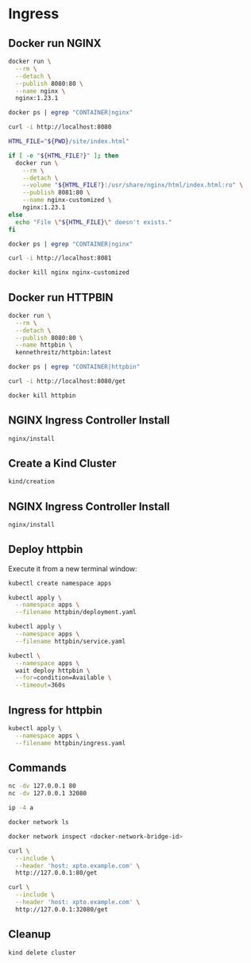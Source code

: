 # Ingress

## Docker run NGINX

```bash
docker run \
  --rm \
  --detach \
  --publish 8080:80 \
  --name nginx \
  nginx:1.23.1

docker ps | egrep "CONTAINER|nginx"

curl -i http://localhost:8080

HTML_FILE="${PWD}/site/index.html"

if [ -e "${HTML_FILE?}" ]; then
  docker run \
    --rm \
    --detach \
    --volume "${HTML_FILE?}:/usr/share/nginx/html/index.html:ro" \
    --publish 8081:80 \
    --name nginx-customized \
    nginx:1.23.1
else
  echo "File \"${HTML_FILE}\" doesn't exists."
fi

docker ps | egrep "CONTAINER|nginx"

curl -i http://localhost:8081

docker kill nginx nginx-customized
```

## Docker run HTTPBIN

```bash
docker run \
  --rm \
  --detach \
  --publish 8080:80 \
  --name httpbin \
  kennethreitz/httpbin:latest

docker ps | egrep "CONTAINER|httpbin"

curl -i http://localhost:8080/get

docker kill httpbin
```

## NGINX Ingress Controller Install

```bash
nginx/install
```

## Create a Kind Cluster

```bash
kind/creation
```

## NGINX Ingress Controller Install

```bash
nginx/install
```

## Deploy httpbin

Execute it from a new terminal window:

```bash
kubectl create namespace apps

kubectl apply \
  --namespace apps \
  --filename httpbin/deployment.yaml

kubectl apply \
  --namespace apps \
  --filename httpbin/service.yaml

kubectl \
  --namespace apps \
  wait deploy httpbin \
  --for=condition=Available \
  --timeout=360s
```

## Ingress for httpbin

```bash
kubectl apply \
  --namespace apps \
  --filename httpbin/ingress.yaml
```

## Commands

```bash
nc -dv 127.0.0.1 80
nc -dv 127.0.0.1 32080

ip -4 a

docker network ls

docker network inspect <docker-network-bridge-id>

curl \
  --include \
  --header 'host: xpto.example.com' \
  http://127.0.0.1:80/get

curl \
  --include \
  --header 'host: xpto.example.com' \
  http://127.0.0.1:32080/get
```

## Cleanup

```bash
kind delete cluster
```

